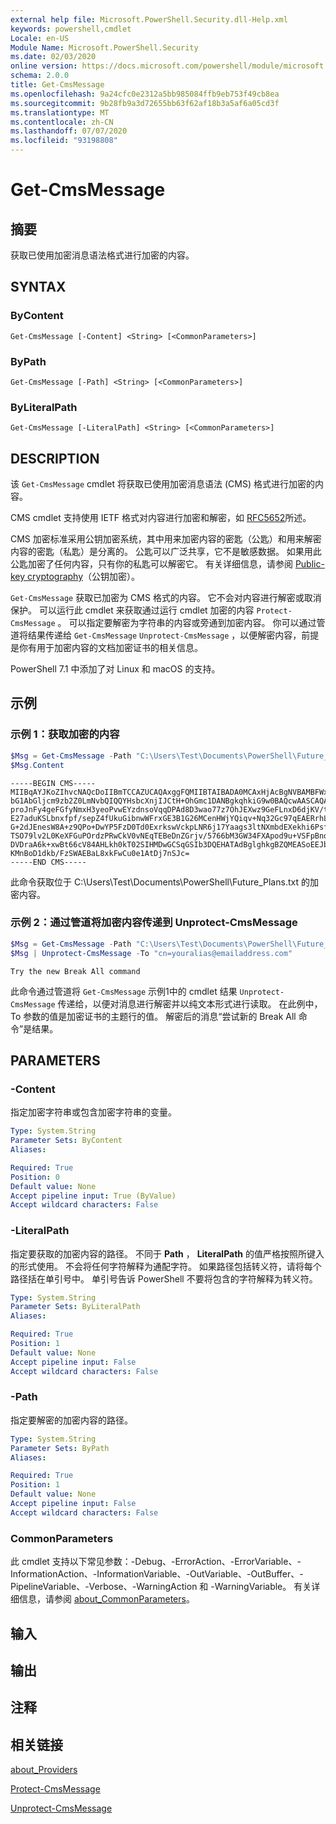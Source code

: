 ```yaml
---
external help file: Microsoft.PowerShell.Security.dll-Help.xml
keywords: powershell,cmdlet
Locale: en-US
Module Name: Microsoft.PowerShell.Security
ms.date: 02/03/2020
online version: https://docs.microsoft.com/powershell/module/microsoft.powershell.security/get-cmsmessage?view=powershell-7.1&WT.mc_id=ps-gethelp
schema: 2.0.0
title: Get-CmsMessage
ms.openlocfilehash: 9a24cfc0e2312a5bb985084ffb9eb753f49cb8ea
ms.sourcegitcommit: 9b28fb9a3d72655bb63f62af18b3a5af6a05cd3f
ms.translationtype: MT
ms.contentlocale: zh-CN
ms.lasthandoff: 07/07/2020
ms.locfileid: "93198808"
---
```

# Get-CmsMessage

## 摘要
获取已使用加密消息语法格式进行加密的内容。

## SYNTAX

### ByContent

```
Get-CmsMessage [-Content] <String> [<CommonParameters>]
```

### ByPath

```
Get-CmsMessage [-Path] <String> [<CommonParameters>]
```

### ByLiteralPath

```
Get-CmsMessage [-LiteralPath] <String> [<CommonParameters>]
```

## DESCRIPTION

该 `Get-CmsMessage` cmdlet 将获取已使用加密消息语法 (CMS) 格式进行加密的内容。

CMS cmdlet 支持使用 IETF 格式对内容进行加密和解密，如 [RFC5652](https://tools.ietf.org/html/rfc5652)所述。

CMS 加密标准采用公钥加密系统，其中用来加密内容的密匙（公匙）和用来解密内容的密匙（私匙）是分离的。 公匙可以广泛共享，它不是敏感数据。 如果用此公匙加密了任何内容，只有你的私匙可以解密它。 有关详细信息，请参阅 [Public-key cryptography](https://en.wikipedia.org/wiki/Public-key_cryptography)（公钥加密）。

`Get-CmsMessage` 获取已加密为 CMS 格式的内容。 它不会对内容进行解密或取消保护。 可以运行此 cmdlet 来获取通过运行 cmdlet 加密的内容 `Protect-CmsMessage` 。 可以指定要解密为字符串的内容或旁通到加密内容。 你可以通过管道将结果传递给 `Get-CmsMessage` `Unprotect-CmsMessage` ，以便解密内容，前提是你有用于加密内容的文档加密证书的相关信息。

PowerShell 7.1 中添加了对 Linux 和 macOS 的支持。

## 示例

### 示例 1：获取加密的内容

```powershell
$Msg = Get-CmsMessage -Path "C:\Users\Test\Documents\PowerShell\Future_Plans.txt"
$Msg.Content
```

```Output
-----BEGIN CMS-----
MIIBqAYJKoZIhvcNAQcDoIIBmTCCAZUCAQAxggFQMIIBTAIBADA0MCAxHjAcBgNVBAMBFWxlZWhv
bG1AbGljcm9zb2Z0LmNvbQIQQYHsbcXnjIJCtH+OhGmc1DANBgkqhkiG9w0BAQcwAASCAQAnkFHM
proJnFy4geFGfyNmxH3yeoPvwEYzdnsoVqqDPAd8D3wao77z7OhJEXwz9GeFLnxD6djKV/tF4PxR
E27aduKSLbnxfpf/sepZ4fUkuGibnwWFrxGE3B1G26MCenHWjYQiqv+Nq32Gc97qEAERrhLv6S4R
G+2dJEnesW8A+z9QPo+DwYP5FzD0Td0ExrkswVckpLNR6j17Yaags3ltNXmbdEXekhi6Psf2MLMP
TSO79lv2L0KeXFGuPOrdzPRwCkV0vNEqTEBeDnZGrjv/5766bM3GW34FXApod9u+VSFpBnqVOCBA
DVDraA6k+xwBt66cV84AHLkh0kT02SIHMDwGCSqGSIb3DQEHATAdBglghkgBZQMEASoEEJbJaiRl
KMnBoD1dkb/FzSWAEBaL8xkFwCu0e1AtDj7nSJc=
-----END CMS-----
```

此命令获取位于 C:\Users\Test\Documents\PowerShell\Future_Plans.txt 的加密内容。

### 示例 2：通过管道将加密内容传递到 Unprotect-CmsMessage

```powershell
$Msg = Get-CmsMessage -Path "C:\Users\Test\Documents\PowerShell\Future_Plans.txt"
$Msg | Unprotect-CmsMessage -To "cn=youralias@emailaddress.com"
```

```Output
Try the new Break All command
```

此命令通过管道将 `Get-CmsMessage` 示例1中的 cmdlet 结果 `Unprotect-CmsMessage` 传递给，以便对消息进行解密并以纯文本形式进行读取。 在此例中，To  参数的值是加密证书的主题行的值。 解密后的消息“尝试新的 Break All 命令”是结果。

## PARAMETERS

### -Content

指定加密字符串或包含加密字符串的变量。

```yaml
Type: System.String
Parameter Sets: ByContent
Aliases:

Required: True
Position: 0
Default value: None
Accept pipeline input: True (ByValue)
Accept wildcard characters: False
```

### -LiteralPath

指定要获取的加密内容的路径。 不同于 **Path** ， **LiteralPath** 的值严格按照所键入的形式使用。 不会将任何字符解释为通配字符。 如果路径包括转义符，请将每个路径括在单引号中。
单引号告诉 PowerShell 不要将包含的字符解释为转义符。

```yaml
Type: System.String
Parameter Sets: ByLiteralPath
Aliases:

Required: True
Position: 1
Default value: None
Accept pipeline input: False
Accept wildcard characters: False
```

### -Path

指定要解密的加密内容的路径。

```yaml
Type: System.String
Parameter Sets: ByPath
Aliases:

Required: True
Position: 1
Default value: None
Accept pipeline input: False
Accept wildcard characters: False
```

### CommonParameters

此 cmdlet 支持以下常见参数：-Debug、-ErrorAction、-ErrorVariable、-InformationAction、-InformationVariable、-OutVariable、-OutBuffer、-PipelineVariable、-Verbose、-WarningAction 和 -WarningVariable。 有关详细信息，请参阅 [about_CommonParameters](https://go.microsoft.com/fwlink/?LinkID=113216)。

## 输入

## 输出

## 注释

## 相关链接

[about_Providers](../Microsoft.PowerShell.Core/About/about_Providers.md)

[Protect-CmsMessage](Protect-CmsMessage.md)

[Unprotect-CmsMessage](Unprotect-CmsMessage.md)

